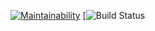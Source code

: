 [![Maintainability](https://api.codeclimate.com/v1/badges/71f8e550658aa9c68326/maintainability)](https://codeclimate.com/github/KostiukYevhen/frontend-project-lvl1/maintainability)
[![Build Status](https://github.com/IlliaTemnov/frontend-project-lvl1/Linter/badge.svg)
